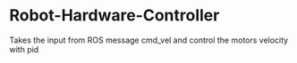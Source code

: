 # Robot-Hardware-Controller
Takes the input from ROS message cmd_vel and control the motors velocity with pid
